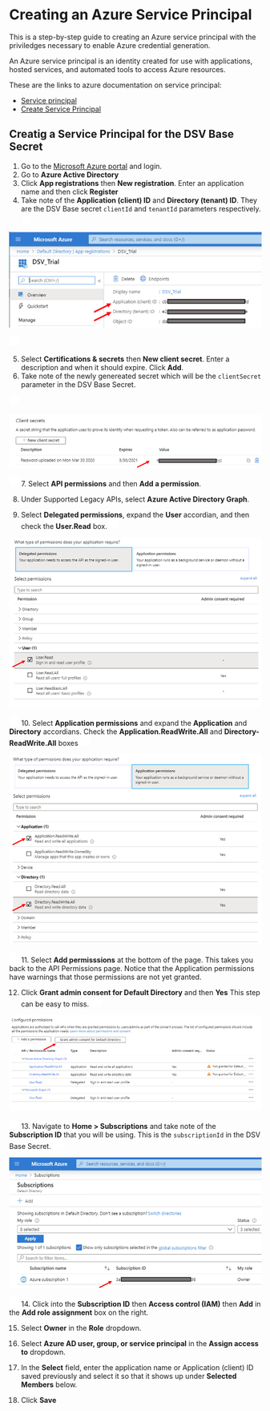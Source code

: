 [title]: # (Azure Service Principal)
[tags]: # (DevOps Secrets Vault,DSV,)
[priority]: # (6210)

# Creating an Azure Service Principal

This is a step-by-step guide to creating an Azure service principal with the priviledges necessary to enable Azure credential generation.

An Azure service principal is an identity created for use with applications, hosted services, and automated tools to access Azure resources. 

These are the links to azure documentation on service principal:

* [Service principal](https://docs.microsoft.com/en-us/azure/active-directory/develop/app-objects-and-service-principals)
* [Create Service Principal](https://docs.microsoft.com/en-us/azure/active-directory/develop/howto-create-service-principal-portal)

## Creatig a Service Principal for the DSV Base Secret

1. Go to the [Microsoft Azure portal](https://portal.azure.com) and login.
2. Go to **Azure Active Directory** 
3. Click **App registrations** then **New registration**.  Enter an application name and then click **Register**
4. Take note of the **Application (client) ID** and **Directory (tenant) ID**.  They are the DSV Base secret `clientId` and `tenantId` parameters respectively.
![](./images/spacer.png)

![](./images/applicationIDs.png)

![](./images/spacer.png)

5. Select **Certifications & secrets** then **New client secret**.  Enter a description and when it should expire.  Click **Add**.
6. Take note of the newly genereated secret which will be the `clientSecret` parameter in the DSV Base Secret.

![](./images/spacer.png)

![](./images/clientsecret.png)

![](./images/spacer.png)
7. Select **API permissions** and then **Add a permission**.

8. Under Supported Legacy APIs, select **Azure Active Directory Graph**.

9. Select **Delegated permissions**, expand the **User** accordian, and then check the **User.Read** box.
![](./images/spacer.png)

![](./images/delegated.png)

![](./images/spacer.png)
10.  Select **Application permissions** and expand the **Application** and **Directory** accordians.  Check the **Application.ReadWrite.All** and **Directory-ReadWrite.All** boxes
![](./images/spacer.png)

![](./images/application.png)

![](./images/spacer.png)
11. Select **Add permisssions** at the bottom of the page.  This takes you back to the API Permissions page.  Notice that the Application permissions have warnings that those permissions are not yet granted.  

12. Click **Grant admin consent for Default Directory** and then **Yes**  This step can be easy to miss.
 ![](./images/spacer.png)

![](./images/grantpermission.png)

![](./images/spacer.png)
13. Navigate to **Home > Subscriptions** and take note of the **Subscription ID** that you will be using.  This is the `subscriptionId` in the DSV Base Secret.
 ![](./images/spacer.png)

![](./images/subscription.png)

![](./images/spacer.png)
14. Click into the **Subscription ID** then **Access control (IAM)** then **Add** in the **Add role assignment** box on the right.

15. Select **Owner** in the **Role** dropdown.

16. Select **Azure AD user, group, or service principal** in the **Assign access to** dropdown.

17. In the **Select** field, enter the application name or Application (client) ID saved previously and select it so that it shows up under **Selected Members** below.

18.  Click **Save**

